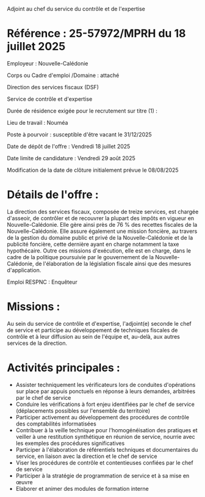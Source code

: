
Adjoint au chef du service du contrôle et de l'expertise

# Référence : 25-57972/MPRH du 18 juillet 2025

Employeur : Nouvelle-Calédonie

Corps ou Cadre d'emploi /Domaine : attaché

Direction des services fiscaux (DSF)

Service de contrôle et d'expertise

Durée de résidence exigée pour le recrutement sur titre (1) :

Lieu de travail : Nouméa

Poste à pourvoir : susceptible d'être vacant le 31/12/2025

Date de dépôt de l'offre : Vendredi 18 juillet 2025

Date limite de candidature : Vendredi 29 août 2025

Modification de la date de clôture initialement prévue le 08/08/2025

# Détails de l'offre :

La direction des services fiscaux, composée de treize services, est chargée d'asseoir, de contrôler et de recouvrer la plupart des impôts en vigueur en Nouvelle-Calédonie. Elle gère ainsi près de 76 % des recettes fiscales de la Nouvelle-Calédonie. Elle assure également une mission foncière, au travers de la gestion du domaine public et privé de la Nouvelle-Calédonie et de la publicité foncière, cette dernière ayant en charge notamment la taxe hypothécaire. Outre ces missions d'exécution, elle est en charge, dans le cadre de la politique poursuivie par le gouvernement de la Nouvelle-Calédonie, de l'élaboration de la législation fiscale ainsi que des mesures d'application.

Emploi RESPNC : Enquêteur

# Missions :

Au sein du service de contrôle et d'expertise, l'adjoint(e) seconde le chef de service et participe au développement de techniques fiscales de contrôle et à leur diffusion au sein de l'équipe et, au-delà, aux autres services de la direction.

# Activités principales :

- Assister techniquement les vérificateurs lors de conduites d'opérations sur place par appuis ponctuels en réponse à leurs demandes, arbitrées par le chef de service
- Conduire les vérifications à fort enjeu identifiées par le chef de service (déplacements possibles sur l'ensemble du territoire)
- Participer activement au développement des procédures de contrôle des comptabilités informatisées
- Contribuer à la veille technique pour l'homogénéisation des pratiques et veiller à une restitution synthétique en réunion de service, nourrie avec les exemples des procédures significatives
- Participer à l'élaboration de référentiels techniques et documentaires du service, en liaison avec la direction et le chef de service
- Viser les procédures de contrôle et contentieuses confiées par le chef de service
- Participer à la stratégie de programmation de service et à sa mise en œuvre
- Elaborer et animer des modules de formation interne


